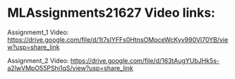 # MLAssignments21627 Video links:

Assignmemt_1 Video: https://drive.google.com/file/d/1t7sIYFFs0HtnsOMpceWcKyv990Vl70YB/view?usp=share_link

Assignment_2 Video: https://drive.google.com/file/d/163tAugYUbJHk5s-a2lwVMpO55PShj1qS/view?usp=share_link
